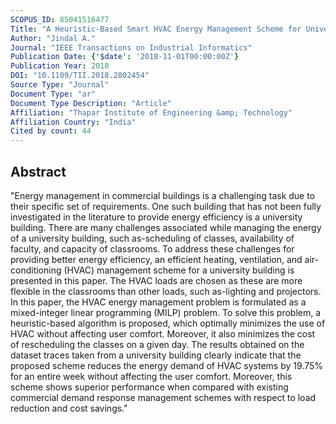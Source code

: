 ```yaml
---
SCOPUS_ID: 85041516477
Title: "A Heuristic-Based Smart HVAC Energy Management Scheme for University Buildings"
Author: "Jindal A."
Journal: "IEEE Transactions on Industrial Informatics"
Publication Date: {'$date': '2018-11-01T00:00:00Z'}
Publication Year: 2018
DOI: "10.1109/TII.2018.2802454"
Source Type: "Journal"
Document Type: "ar"
Document Type Description: "Article"
Affiliation: "Thapar Institute of Engineering &amp; Technology"
Affiliation Country: "India"
Cited by count: 44
---
```


## Abstract
"Energy management in commercial buildings is a challenging task due to their specific set of requirements. One such building that has not been fully investigated in the literature to provide energy efficiency is a university building. There are many challenges associated while managing the energy of a university building, such as-scheduling of classes, availability of faculty, and capacity of classrooms. To address these challenges for providing better energy efficiency, an efficient heating, ventilation, and air-conditioning (HVAC) management scheme for a university building is presented in this paper. The HVAC loads are chosen as these are more flexible in the classrooms than other loads, such as-lighting and projectors. In this paper, the HVAC energy management problem is formulated as a mixed-integer linear programming (MILP) problem. To solve this problem, a heuristic-based algorithm is proposed, which optimally minimizes the use of HVAC without affecting user comfort. Moreover, it also minimizes the cost of rescheduling the classes on a given day. The results obtained on the dataset traces taken from a university building clearly indicate that the proposed scheme reduces the energy demand of HVAC systems by 19.75% for an entire week without affecting the user comfort. Moreover, this scheme shows superior performance when compared with existing commercial demand response management schemes with respect to load reduction and cost savings."
